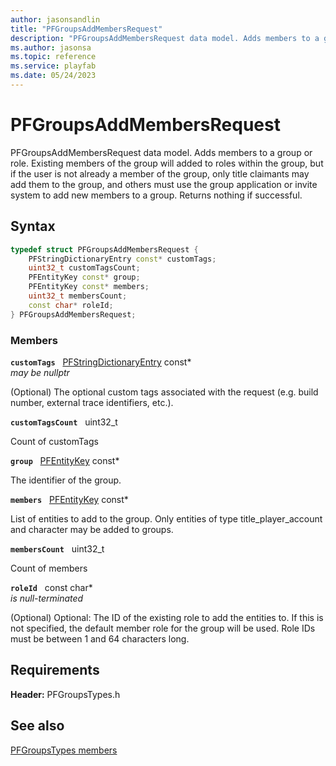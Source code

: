 ```yaml
---
author: jasonsandlin
title: "PFGroupsAddMembersRequest"
description: "PFGroupsAddMembersRequest data model. Adds members to a group or role. Existing members of the group will added to roles within the group, but if the user is not already a member of the group, only title claimants may add them to the group, and others must use the group application or invite system to add new members to a group. Returns nothing if successful."
ms.author: jasonsa
ms.topic: reference
ms.service: playfab
ms.date: 05/24/2023
---
```


# PFGroupsAddMembersRequest  

PFGroupsAddMembersRequest data model. Adds members to a group or role. Existing members of the group will added to roles within the group, but if the user is not already a member of the group, only title claimants may add them to the group, and others must use the group application or invite system to add new members to a group. Returns nothing if successful.  

## Syntax  
  
```cpp
typedef struct PFGroupsAddMembersRequest {  
    PFStringDictionaryEntry const* customTags;  
    uint32_t customTagsCount;  
    PFEntityKey const* group;  
    PFEntityKey const* members;  
    uint32_t membersCount;  
    const char* roleId;  
} PFGroupsAddMembersRequest;  
```
  
### Members  
  
**`customTags`** &nbsp; [PFStringDictionaryEntry](../../pftypes/structs/pfstringdictionaryentry.md) const*  
*may be nullptr*  
  
(Optional) The optional custom tags associated with the request (e.g. build number, external trace identifiers, etc.).
  
**`customTagsCount`** &nbsp; uint32_t  
  
Count of customTags
  
**`group`** &nbsp; [PFEntityKey](../../pftypes/structs/pfentitykey-c.md) const*  
  
The identifier of the group.
  
**`members`** &nbsp; [PFEntityKey](../../pftypes/structs/pfentitykey-c.md) const*  
  
List of entities to add to the group. Only entities of type title_player_account and character may be added to groups.
  
**`membersCount`** &nbsp; uint32_t  
  
Count of members
  
**`roleId`** &nbsp; const char*  
*is null-terminated*  
  
(Optional) Optional: The ID of the existing role to add the entities to. If this is not specified, the default member role for the group will be used. Role IDs must be between 1 and 64 characters long.
  
  
## Requirements  
  
**Header:** PFGroupsTypes.h
  
## See also  
[PFGroupsTypes members](../pfgroupstypes_members.md)  

  
  
